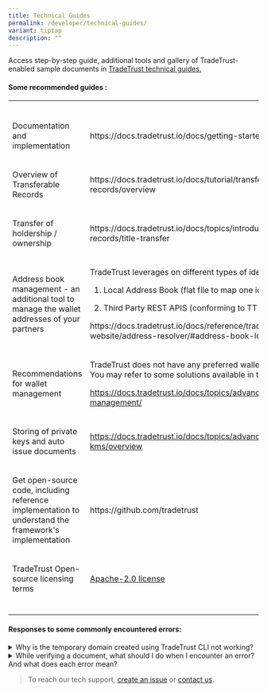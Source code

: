 ```yaml
---
title: Technical Guides
permalink: /developer/technical-guides/
variant: tiptap
description: ""
---
```

<p>Access step-by-step guide, additional tools and gallery of TradeTrust-enabled
sample documents in&nbsp;<a href="https://docs.tradetrust.io/" rel="noopener noreferrer nofollow" target="_blank">TradeTrust technical guides.</a>
</p>
<h4>Some recommended guides :</h4>
<table style="minWidth: 50px">
<colgroup>
<col>
<col>
</colgroup>
<tbody>
<tr>
<td rowspan="1" colspan="1">
<p></p>
</td>
<td rowspan="1" colspan="1">
<p></p>
</td>
</tr>
<tr>
<td rowspan="1" colspan="1">
<p>Documentation and implementation</p>
</td>
<td rowspan="1" colspan="1">
<p><a rel="noopener noreferrer nofollow" target="_blank">https://docs.tradetrust.io/docs/getting-started</a>
</p>
</td>
</tr>
<tr>
<td rowspan="1" colspan="1">
<p>Overview of Transferable Records</p>
</td>
<td rowspan="1" colspan="1">
<p><a rel="noopener noreferrer nofollow" target="_blank">https://docs.tradetrust.io/docs/tutorial/transferable-records/overview</a>
</p>
</td>
</tr>
<tr>
<td rowspan="1" colspan="1">
<p>Transfer of holdership / ownership</p>
</td>
<td rowspan="1" colspan="1">
<p><a rel="noopener noreferrer nofollow" target="_blank">https://docs.tradetrust.io/docs/topics/introduction/transferable-records/title-transfer</a>
</p>
</td>
</tr>
<tr>
<td rowspan="1" colspan="1">
<p>Address book management - an additional tool to manage the wallet addresses
of your partners</p>
</td>
<td rowspan="1" colspan="1">
<p>TradeTrust leverages on different types of identifier resolvers:</p>
<ol data-tight="true" class="tight">
<li>
<p>Local Address Book (flat file to map one identifer to another)</p>
</li>
<li>
<p>Third Party REST APIS (conforming to TT specs)</p>
</li>
</ol>
<p></p>
<p><a rel="noopener noreferrer nofollow" target="_blank">https://docs.tradetrust.io/docs/reference/tradetrust-website/address-resolver/#address-book-local</a>
</p>
</td>
</tr>
<tr>
<td rowspan="1" colspan="1">
<p>Recommendations for wallet management</p>
</td>
<td rowspan="1" colspan="1">
<p>TradeTrust does not have any preferred wallet management. You may refer
to some solutions available in the market:</p>
<p><a href="https://docs.tradetrust.io/docs/topics/advanced/wallet-management/" rel="noopener noreferrer nofollow" target="_blank"><u>https://docs.tradetrust.io/docs/topics/advanced/wallet-management/</u></a>
</p>
</td>
</tr>
<tr>
<td rowspan="1" colspan="1">
<p>Storing of private keys and auto issue documents</p>
</td>
<td rowspan="1" colspan="1">
<p><a href="https://docs.tradetrust.io/docs/topics/advanced/aws-kms/overview" rel="noopener noreferrer nofollow" target="_blank">https://docs.tradetrust.io/docs/topics/advanced/aws-kms/overview</a>
</p>
</td>
</tr>
<tr>
<td rowspan="1" colspan="1">
<p>Get open-source code, including reference implementation to understand
the framework's implementation</p>
</td>
<td rowspan="1" colspan="1">
<p><a rel="noopener noreferrer nofollow" target="_blank">https://github.com/tradetrust</a>
</p>
</td>
</tr>
<tr>
<td rowspan="1" colspan="1">
<p>TradeTrust Open-source licensing terms</p>
</td>
<td rowspan="1" colspan="1">
<p><a href="https://github.com/TradeTrust/tradetrust-website?tab=Apache-2.0-1-ov-file#readme" rel="noopener noreferrer nofollow" target="_blank">Apache-2.0 license</a>
</p>
</td>
</tr>
<tr>
<td rowspan="1" colspan="1">
<p></p>
</td>
<td rowspan="1" colspan="1">
<p></p>
</td>
</tr>
</tbody>
</table>
<p></p>
<h4>Responses to some commonly encountered errors:</h4>
<div data-type="detailGroup" class="isomer-accordion isomer-accordion-white">
<details class="isomer-details">
<summary>Why is the temporary domain created using TradeTrust CLI not working?</summary>
<div data-type="detailsContent" class="isomer-details-content">
<p>The temporary domain is only valid for 24 hours.</p>
</div>
</details>
<details class="isomer-details">
<summary>While verifying a document, what should I do when I encounter an error?
And what does each error mean?</summary>
<div data-type="detailsContent" class="isomer-details-content">
<p>There are mainly three types of errors that can occur when verifying a
document:</p>
<ol data-tight="true" class="tight">
<li>
<p><u>Document not issued:</u> TradeTrust checks that the document has been
issued and its issuance status is in good standing. This error occurs if
the issuer revokes the document or if the document has not been issued.</p>
</li>
<li>
<p><u>Document issuer's identity is invalid</u>: TradeTrust validates the
identity of the issuer. This error occurs if the document was issued by
someone whose identity could not be verified.</p>
</li>
<li>
<p><u>Document has been tampered with</u>: TradeTrust ensures that the content
of the document remains unchanged since its creation, except for data removed
using the built-in obfuscation mechanism. This error occurs if the document's
content has been modified.</p>
</li>
</ol>
<p>If you encounter any of these errors, please contact the <strong>document issuer</strong> for
assistance.</p>
<p></p>
</div>
</details>
</div>
<p></p>
<blockquote>
<p>To reach our tech support, <a href="https://github.com/TradeTrust/tradetrust-core/issues" rel="noopener noreferrer nofollow" target="_blank">create an issue</a> or
<a href="https://form.gov.sg/635f32c5001b2d0011fff09b" rel="noopener noreferrer nofollow" target="_blank">contact us</a>.</p>
</blockquote>
<p></p>
<p></p>
<p></p>